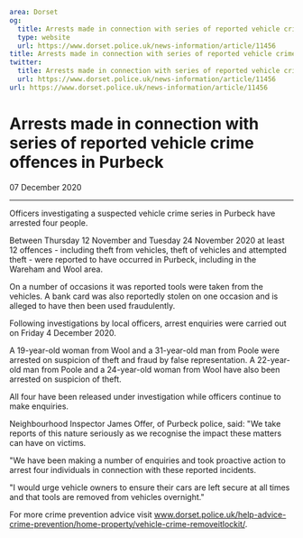 ```yaml
area: Dorset
og:
  title: Arrests made in connection with series of reported vehicle crime offences in Purbeck
  type: website
  url: https://www.dorset.police.uk/news-information/article/11456
title: Arrests made in connection with series of reported vehicle crime offences in Purbeck |
twitter:
  title: Arrests made in connection with series of reported vehicle crime offences in Purbeck
  url: https://www.dorset.police.uk/news-information/article/11456
url: https://www.dorset.police.uk/news-information/article/11456
```

# Arrests made in connection with series of reported vehicle crime offences in Purbeck

07 December 2020

* * *

Officers investigating a suspected vehicle crime series in Purbeck have arrested four people.

Between Thursday 12 November and Tuesday 24 November 2020 at least 12 offences - including theft from vehicles, theft of vehicles and attempted theft - were reported to have occurred in Purbeck, including in the Wareham and Wool area.

On a number of occasions it was reported tools were taken from the vehicles. A bank card was also reportedly stolen on one occasion and is alleged to have then been used fraudulently.

Following investigations by local officers, arrest enquiries were carried out on Friday 4 December 2020.

A 19-year-old woman from Wool and a 31-year-old man from Poole were arrested on suspicion of theft and fraud by false representation. A 22-year-old man from Poole and a 24-year-old woman from Wool have also been arrested on suspicion of theft.

All four have been released under investigation while officers continue to make enquiries.

Neighbourhood Inspector James Offer, of Purbeck police, said: "We take reports of this nature seriously as we recognise the impact these matters can have on victims.

"We have been making a number of enquiries and took proactive action to arrest four individuals in connection with these reported incidents.

"I would urge vehicle owners to ensure their cars are left secure at all times and that tools are removed from vehicles overnight."

For more crime prevention advice visit www.dorset.police.uk/help-advice-crime-prevention/home-property/vehicle-crime-removeitlockit/.
